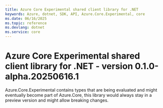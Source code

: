 ```yaml
---
title: Azure Core Experimental shared client library for .NET
keywords: Azure, dotnet, SDK, API, Azure.Core.Experimental, core
ms.date: 06/16/2025
ms.topic: reference
ms.devlang: dotnet
ms.service: core
---
```

# Azure Core Experimental shared client library for .NET - version 0.1.0-alpha.20250616.1 


Azure.Core.Experimental contains types that are being evaluated and might eventually become part of Azure.Core, this library would always stay in a preview version and might allow breaking changes.

